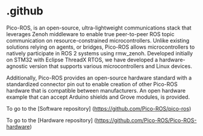 # .github

Pico-ROS, is an open-source, ultra-lightweight communications stack that leverages Zenoh middleware to enable true peer-to-peer ROS topic communication on resource-constrained microcontrollers. Unlike existing solutions relying on agents, or bridges, Pico-ROS allows microcontrollers to natively participate in ROS 2 systems using rmw_zenoh. Developed initially on STM32 with Eclipse ThreadX RTOS, we have developed a hardware-agnostic version that supports various microcontrollers and Linux devices. 

Additionally, Pico-ROS provides an open-source hardware standard with a standardized connector pin out to enable creation of other Pico-ROS hardware that is compatible between manufacturers. An open hardware example that can accept Arduino shields and Grove modules, is provided.

To go to the [Software repository] (https://github.com/Pico-ROS/pico-ros)

To go to the [Hardware repository] (https://github.com/Pico-ROS/Pico-ROS-hardware)

